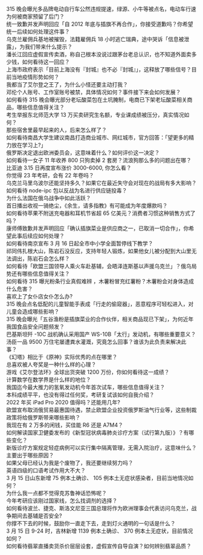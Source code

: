 315 晚会曝光多品牌电动自行车公然违规提速，绿源、小牛等被点名，电动车行速为何被商家预留了后门？  
统一致歉并发声明回应「自 2012 年底与插旗不再合作」，你接受道歉吗？你希望统一后续如何处理这件事？  
乌克兰雇佣兵基地被摧毁，法籍雇佣兵 18 小时逃亡瑞典，途中哭诉「信息被泄露」，为我们带来什么提示？  
潘长江回应虚假宣传卖酒，称自己根本没说过跟茅台老总认识，也不知道外面卖多少钱，如何看待这一回应？  
上海市政府表示「目前上海没有『封城』也不必『封城』」，这释放了哪些信号？目前当地疫情形势如何？  
我都当了艾尔登之王了，为什么小怪还要主动打我？  
邓伦个人账号、工作室账号被禁，具体情况如何？事件接下来会如何发展？  
如何看待 315 晚会曝光部分老坛酸菜包在土坑腌制，电商已下架老坛酸菜相关商品，哪些信息值得关注？  
考生举报东北师范大学 13 万买卖研究生名额，专业课成绩被压分，真实情况如何？  
那些宿舍里最早起来的人，后来怎么样了？  
如何看待南昌大学生建议南昌打造商业城市、网红城市，官方回答：「望更多的精力放在学习上?」  
俄罗斯决定退出欧洲委员会，这意味着什么？如何评价这一决定？  
如何看待一女子 11 年收养 800 只狗卖掉 2 套房？流浪狗那么多的问题出在哪？  
比亚迪 3.15 日再度宣布涨价 3000-6000, 你怎么看？  
你觉得 23 年考研，会有 22 年卷吗？  
乌克兰马里乌波尔还能坚持多久？如果它在最近失守会对现在的战局有多大影响？  
如何看待 node-ipc 包以反战为名进行供应链投毒？  
为什么法国在俄乌战争中如此活跃？  
首日播出收视一骑绝尘，《余生，请多指教》有可能成为年度爆款吗？  
如何看待苹果不附送充电器和耳机节省超 65 亿美元？消费者习惯这种销售方式了吗？  
康师傅致歉并发声明回应「确认插旗菜业是供应商之一，已取消一切合作」，你希望此事后续应如何处理？  
如何看待南京宣布 3 月 16 日起全市中小学全面暂停线下教学？  
祁同伟扎根大山，陈岩石没反应，支持年轻人锻炼，如果他女儿被分配到大山里无法调出，陈岩石会怎么样？  
如何看待「欧盟三国领导人乘火车赴基辅，会晤泽连斯基以声援乌克兰」？俄乌局势还有哪些信息值得关注？  
如何看待 315 曝光粉条行业真假难辨 ，木薯粉冒充红薯粉？木薯粉会对身体造成什么危害？  
喜欢上了女仆店女仆怎么办?  
315 晚会点名低配的儿童智能手表成「行走的偷窥器」，恶意程序可轻松进入，对儿童会造成哪些影响？  
315 晚会曝光「五谷渔粉是插旗菜业的合作伙伴，相关商品现已下架」，为何近年我国食品安全问题频发？  
巴基斯坦歼 -10C 战机确认采用国产 WS-10B「太行」发动机，有哪些重要意义？  
汤臣一品 9500 万住宅屡遭粪水灌溉，究竟怎么回事？谁该为此负责来解决此事？  
《幻塔》相比于《原神》实际优秀的点在哪里？  
总喜欢被人夸奖是一种什么样的心理？  
游戏《艾尔登法环》全球出货突破 1200 万份，你如何看待这一成绩？  
计算数学在数学界是什么样的地位？  
我国迄今最大推力的氢氧发动机今年首次试车，哪些信息值得关注？  
本科成绩平平，也没有得过任何奖，考研复试该如何自我介绍？  
2022 年买 iPad Pro 2020 值得吗？还能用几年?  
欧盟宣布取消俄贸易最惠国待遇，禁止欧盟企业投资俄罗斯油气行业等，这些制裁政策将给俄罗斯带来哪些影响？  
我现在有 2 万多的闲钱，买佳能 R6 还是 A7M4？  
如何解读国家卫健委发布的《新型冠状病毒肺炎诊疗方案（试行第九版）》？有哪些变化？  
新版诊疗方案规定轻症病例可以实行集中隔离管理，无需入院治疗，这意味什么？主要出于哪些原因？  
如果父母已经认为我是个废物了，我还要继续努力吗？  
英语四级的口语考试作用大不大？  
3 月 15 日山东新增 75 例本土确诊、 105 例本土无症状感染者，目前当地情况如何？  
为什么我一点都不觉得克苏鲁神话恐怖呢？  
今年考研应该刚过国家线，怎么找调剂的选择？  
如何看待波兰、捷克、斯洛文尼亚三国总理将作为欧洲理事会代表访问乌克兰，战争期间去基辅是否安全?  
你撑不下去的时候，鼓励你一直走下去，走到灯火通明的一句话是什么？  
3 月 15 日 9-24 时，吉林新增 1139 例本土确诊、 370 例本土无症状，目前情况如何？  
如何看待翡翠直播卖货杀价层层设套，虚假宣传自导自演？如何辨别翡翠品质？  
